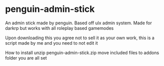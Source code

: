 # penguin-admin-stick
An admin stick made by penguin. Based off ulx admin system. Made for darkrp but works with all roleplay based gamemodes

Upon downloading this you agree not to sell it as your own work, this is a script made by me and you need to not edit it


How to install
unzip penguin-admin-stick.zip
move included files to addons folder
you are all set
